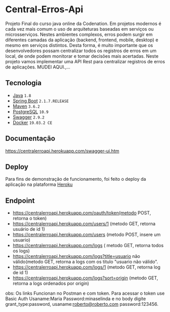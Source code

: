 # Central-Erros-Api
Projeto Final do curso java online da Codenation.
Em projetos modernos é cada vez mais comum o uso de arquiteturas baseadas em serviços ou microsserviços. Nestes ambientes complexos,
erros podem surgir em diferentes camadas da aplicação (backend, frontend, mobile, desktop) e mesmo em serviços distintos. Desta forma,
é muito importante que os desenvolvedores possam centralizar todos os registros de erros em um local, de onde podem monitorar e tomar 
decisões mais acertadas. Neste projeto vamos implementar uma API Rest para centralizar registros de erros de aplicações.
MUDEI AQUI.,...

## Tecnologia

- [Java](https://www.oracle.com/technetwork/java/javase/downloads/index.html) ```1.8```
- [Spring Boot](https://spring.io/projects/spring-boot) ```2.1.7.RELEASE```
- [Maven](https://maven.apache.org/) ```3.6.2```
- [PostgreSQL](https://www.postgresql.org/) ```10.9``` 
- [Swagger](https://swagger.io/) ```2.9.2```
- [Docker](https://www.docker.com/) ```19.03.2 CE```

## Documentação
https://centralerroapi.herokuapp.com/swagger-ui.htm

## Deploy

Para fins de demonstração de funcionamento, foi feito o deploy da aplicação na plataforma [Heroku](https://centralerroapi.herokuapp.com/)

## Endpoint

- https://centralerroapi.herokuapp.com/oauth/token(metodo POST, retorna o token)
- https://centralerroapi.herokuapp.com/users/1 (metodo GET, retorna usuário de id 1)
- https://centralerroapi.herokuapp.com/users (metodo POST, insere um usuario)
- https://centralerroapi.herokuapp.com/logs ( metodo GET, retorna todos os logs)
- https://centralerroapi.herokuapp.com/logs?title=usuario não válido(metodo GET, retorna a logs com os titulo "usuario não válido".
- https://centralerroapi.herokuapp.com/logs/1 (metodo GET, retorna log de id 1)
- https://centralerroapi.herokuapp.com/logs?sort=origin (metodo GET, retorna a logs ordenados por origin)

obs: Os links Funcionan no Postman e com token. Para acessar o token use Basic Auth Usaname:Maria Password:minaselinda e no body digite
grant_type:password, usaname:roberto@roberto.com password:123456.




